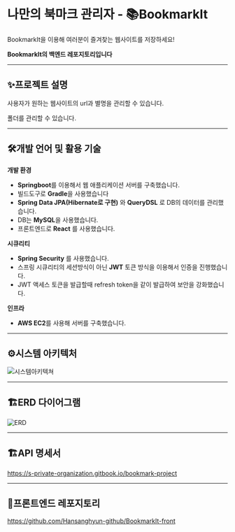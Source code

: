 # 나만의 북마크 관리자 - 📚BookmarkIt
BookmarkIt을 이용해 여러분이 즐겨찾는 웹사이트를 저장하세요!

**BookmarkIt의 백엔드 레포지토리입니다**

---

## ✨프로젝트 설명

사용자가 원하는 웹사이트의 url과 별명을 관리할 수 있습니다.

폴더를 관리할 수 있습니다.

---

## 🛠️개발 언어 및 활용 기술

**개발 환경**

- **Springboot**를 이용해서 웹 애플리케이션 서버를 구축했습니다.
- 빌드도구로 **Gradle**을 사용했습니다
- **Spring Data JPA(Hibernate로 구현)** 와 **QueryDSL** 로 DB의 데이터를 관리했습니다.
- DB는 **MySQL**을 사용했습니다.
- 프론트엔드로 **React** 를 사용했습니다.

**시큐리티**

- **Spring Security** 를 사용했습니다.
- 스프링 시큐리티의 세션방식이 아닌 **JWT** 토큰 방식을 이용해서 인증을 진행했습니다.
- JWT 액세스 토큰을 발급할때 refresh token을 같이 발급하여 보안을 강화했습니다.

**인프라**

- **AWS EC2**를 사용해 서버를 구축했습니다.

---

## ⚙시스템 아키텍처
![시스템아키텍쳐](https://github.com/Hansanghyun-github/BookmarkIt/assets/56988779/210a47c1-f58d-4e99-9772-11688a3408e6)


---

## 🏗️ERD 다이어그램
![ERD](https://github.com/Hansanghyun-github/BookmarkIt/assets/56988779/5e297c0b-b7df-4dcc-8ada-c80b4c27578e)

---

## 🏗️API 명세서
https://s-private-organization.gitbook.io/bookmark-project

---

## 💼프론트엔드 레포지토리
https://github.com/Hansanghyun-github/BookmarkIt-front

